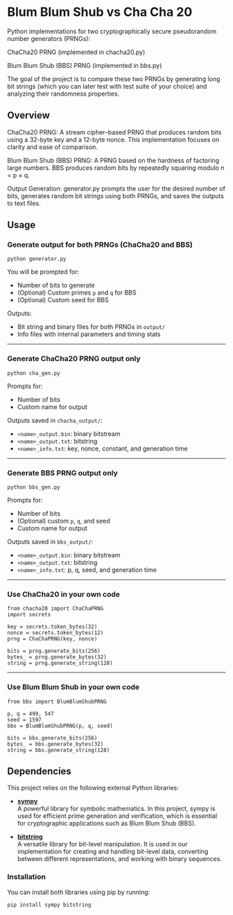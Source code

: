 # Blum Blum Shub vs Cha Cha 20

Python implementations for two cryptographically secure pseudorandom number generators (PRNGs):

ChaCha20 PRNG (implemented in chacha20.py)

Blum Blum Shub (BBS) PRNG (implemented in bbs.py)

The goal of the project is to compare these two PRNGs by generating long bit strings (which you can later test with test suite of your choice) and analyzing their randomness properties.

## Overview
ChaCha20 PRNG:
A stream cipher–based PRNG that produces random bits using a 32-byte key and a 12-byte nonce. This implementation focuses on clarity and ease of comparison.

Blum Blum Shub (BBS) PRNG:
A PRNG based on the hardness of factoring large numbers. BBS produces random bits by repeatedly squaring modulo n = p × q.

Output Generation:
generator.py prompts the user for the desired number of bits, generates random bit strings using both PRNGs, and saves the outputs to text files.

## Usage

### Generate output for both PRNGs (ChaCha20 and BBS)

    python generator.py

You will be prompted for:
- Number of bits to generate
- (Optional) Custom primes `p` and `q` for BBS
- (Optional) Custom seed for BBS

Outputs:
- Bit string and binary files for both PRNGs in `output/`
- Info files with internal parameters and timing stats

---

### Generate ChaCha20 PRNG output only

    python cha_gen.py

Prompts for:
- Number of bits
- Custom name for output

Outputs saved in `chacha_output/`:
- `<name>_output.bin`: binary bitstream
- `<name>_output.txt`: bitstring
- `<name>_info.txt`: key, nonce, constant, and generation time

---

### Generate BBS PRNG output only

    python bbs_gen.py

Prompts for:
- Number of bits
- (Optional) custom `p`, `q`, and seed
- Custom name for output

Outputs saved in `bbs_output/`:
- `<name>_output.bin`: binary bitstream
- `<name>_output.txt`: bitstring
- `<name>_info.txt`: p, q, seed, and generation time

---

### Use ChaCha20 in your own code

    from chacha20 import ChaChaPRNG
    import secrets

    key = secrets.token_bytes(32)
    nonce = secrets.token_bytes(12)
    prng = ChaChaPRNG(key, nonce)

    bits = prng.generate_bits(256)
    bytes_ = prng.generate_bytes(32)
    string = prng.generate_string(128)

---

### Use Blum Blum Shub in your own code

    from bbs import BlumBlumShubPRNG

    p, q = 499, 547
    seed = 1597
    bbs = BlumBlumShubPRNG(p, q, seed)

    bits = bbs.generate_bits(256)
    bytes_ = bbs.generate_bytes(32)
    string = bbs.generate_string(128)


## Dependencies

This project relies on the following external Python libraries:

- **[sympy](https://www.sympy.org/)**  
  A powerful library for symbolic mathematics. In this project, sympy is used for efficient prime generation and verification, which is essential for cryptographic applications such as Blum Blum Shub (BBS).

- **[bitstring](https://github.com/scottprahl/bitstring)**  
  A versatile library for bit-level manipulation. It is used in our implementation for creating and handling bit-level data, converting between different representations, and working with binary sequences.

### Installation

You can install both libraries using pip by running:

```bash
pip install sympy bitstring